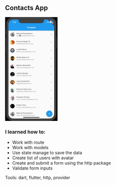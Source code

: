 ## Contacts App

![Contacts App](preview.gif)

### I learned how to:

- Work with route
- Work with models
- Use state manage to save the data
- Create list of users with avatar
- Create and submit a form using the http package
- Validate form inputs

Tools: dart, flutter, http, provider
